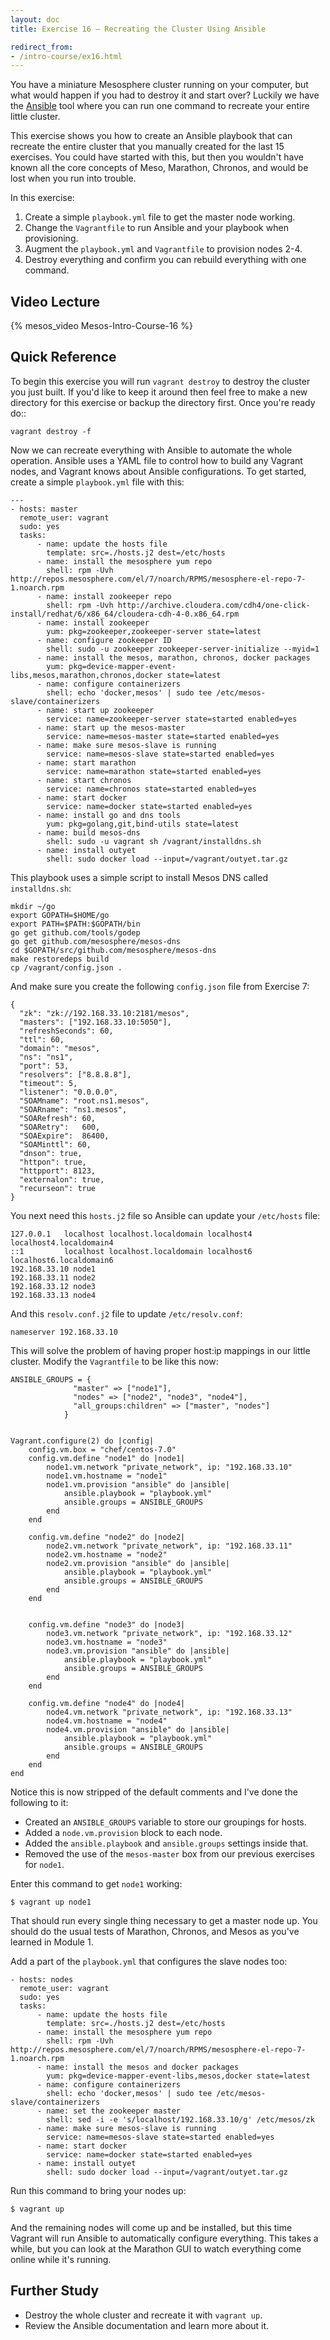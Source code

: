 ```yaml
---
layout: doc
title: Exercise 16 – Recreating the Cluster Using Ansible

redirect_from:
- /intro-course/ex16.html
---
```


You have a miniature Mesosphere cluster running on your computer, but what would happen if you had to destroy it and start over?  Luckily we have the [Ansible](http://www.ansible.com/home) tool where you can run one command to recreate your entire little cluster.

This exercise shows you how to create an Ansible playbook that can recreate the entire cluster
that you manually created for the last 15 exercises.  You could have started with this, but then you wouldn't
have known all the core concepts of Meso, Marathon, Chronos, and would be lost when you run into
trouble.

In this exercise:

1. Create a simple ``playbook.yml`` file to get the master node working.
2. Change the ``Vagrantfile`` to run Ansible and your playbook when provisioning.
3. Augment the ``playbook.yml`` and ``Vagrantfile`` to provision nodes 2-4.
4. Destroy everything and confirm you can rebuild everything with one command.

Video Lecture
-------------

{% mesos_video Mesos-Intro-Course-16 %}


Quick Reference
---------------

To begin this exercise you will run ``vagrant destroy`` to destroy the cluster you just built.  If you'd like to keep it around then feel free to make a  new directory for this exercise or backup the directory first.  Once you're ready do::

    vagrant destroy -f

Now we can recreate everything with Ansible to automate the whole operation.  Ansible uses a YAML file to control how to build any Vagrant nodes, and Vagrant knows about Ansible configurations.  To get started, create a simple ``playbook.yml`` file with this:

```
---
- hosts: master
  remote_user: vagrant
  sudo: yes
  tasks:
      - name: update the hosts file
        template: src=./hosts.j2 dest=/etc/hosts
      - name: install the mesosphere yum repo
        shell: rpm -Uvh http://repos.mesosphere.com/el/7/noarch/RPMS/mesosphere-el-repo-7-1.noarch.rpm
      - name: install zookeeper repo
        shell: rpm -Uvh http://archive.cloudera.com/cdh4/one-click-install/redhat/6/x86_64/cloudera-cdh-4-0.x86_64.rpm
      - name: install zookeeper
        yum: pkg=zookeeper,zookeeper-server state=latest
      - name: configure zookeeper ID
        shell: sudo -u zookeeper zookeeper-server-initialize --myid=1
      - name: install the mesos, marathon, chronos, docker packages
        yum: pkg=device-mapper-event-libs,mesos,marathon,chronos,docker state=latest
      - name: configure containerizers
        shell: echo 'docker,mesos' | sudo tee /etc/mesos-slave/containerizers
      - name: start up zookeeper
        service: name=zookeeper-server state=started enabled=yes
      - name: start up the mesos-master
        service: name=mesos-master state=started enabled=yes
      - name: make sure mesos-slave is running
        service: name=mesos-slave state=started enabled=yes
      - name: start marathon
        service: name=marathon state=started enabled=yes
      - name: start chronos
        service: name=chronos state=started enabled=yes
      - name: start docker
        service: name=docker state=started enabled=yes
      - name: install go and dns tools
        yum: pkg=golang,git,bind-utils state=latest
      - name: build mesos-dns
        shell: sudo -u vagrant sh /vagrant/installdns.sh
      - name: install outyet
        shell: sudo docker load --input=/vagrant/outyet.tar.gz
```

This playbook uses a simple script to install Mesos DNS called ``installdns.sh``:

```
mkdir ~/go
export GOPATH=$HOME/go
export PATH=$PATH:$GOPATH/bin
go get github.com/tools/godep
go get github.com/mesosphere/mesos-dns
cd $GOPATH/src/github.com/mesosphere/mesos-dns
make restoredeps build
cp /vagrant/config.json .
```

And make sure you create the following ``config.json`` file from Exercise 7:

```
{
  "zk": "zk://192.168.33.10:2181/mesos",
  "masters": ["192.168.33.10:5050"],
  "refreshSeconds": 60,
  "ttl": 60,
  "domain": "mesos",
  "ns": "ns1",
  "port": 53,
  "resolvers": ["8.8.8.8"],
  "timeout": 5,
  "listener": "0.0.0.0",
  "SOAMname": "root.ns1.mesos",
  "SOARname": "ns1.mesos",
  "SOARefresh": 60,
  "SOARetry":   600,
  "SOAExpire":  86400,
  "SOAMinttl": 60,
  "dnson": true,
  "httpon": true,
  "httpport": 8123,
  "externalon": true,
  "recurseon": true
}
```

You next need this ``hosts.j2`` file so Ansible can update your ``/etc/hosts`` file:

```
127.0.0.1   localhost localhost.localdomain localhost4 localhost4.localdomain4
::1         localhost localhost.localdomain localhost6 localhost6.localdomain6
192.168.33.10 node1
192.168.33.11 node2
192.168.33.12 node3
192.168.33.13 node4
```

And this ``resolv.conf.j2`` file to update ``/etc/resolv.conf``:

```
nameserver 192.168.33.10
```

This will solve the problem of having proper host:ip mappings in our little cluster.
Modify the ``Vagrantfile`` to be like this now:

```
ANSIBLE_GROUPS = {
              "master" => ["node1"],
              "nodes" => ["node2", "node3", "node4"],
              "all_groups:children" => ["master", "nodes"]
            }


Vagrant.configure(2) do |config|
    config.vm.box = "chef/centos-7.0"
    config.vm.define "node1" do |node1|
        node1.vm.network "private_network", ip: "192.168.33.10"
        node1.vm.hostname = "node1"
        node1.vm.provision "ansible" do |ansible|
            ansible.playbook = "playbook.yml"
            ansible.groups = ANSIBLE_GROUPS
        end
    end

    config.vm.define "node2" do |node2|
        node2.vm.network "private_network", ip: "192.168.33.11"
        node2.vm.hostname = "node2"
        node2.vm.provision "ansible" do |ansible|
            ansible.playbook = "playbook.yml"
            ansible.groups = ANSIBLE_GROUPS
        end
    end


    config.vm.define "node3" do |node3|
        node3.vm.network "private_network", ip: "192.168.33.12"
        node3.vm.hostname = "node3"
        node3.vm.provision "ansible" do |ansible|
            ansible.playbook = "playbook.yml"
            ansible.groups = ANSIBLE_GROUPS
        end
    end

    config.vm.define "node4" do |node4|
        node4.vm.network "private_network", ip: "192.168.33.13"
        node4.vm.hostname = "node4"
        node4.vm.provision "ansible" do |ansible|
            ansible.playbook = "playbook.yml"
            ansible.groups = ANSIBLE_GROUPS
        end
    end
end
```

Notice this is now stripped of the default comments and I've done the following to it:

* Created an ``ANSIBLE_GROUPS`` variable to store our groupings for hosts.
* Added a ``node.vm.provision`` block to each node.
* Added the ``ansible.playbook`` and ``ansible.groups`` settings inside that.
* Removed the use of the ``mesos-master`` box from our previous exercises for ``node1``.

Enter this command to get ``node1`` working:

```
$ vagrant up node1
```

That should run every single thing necessary to get a master node up.  You should do the
usual tests of Marathon, Chronos, and Mesos as you've learned in Module 1.

Add a part of the ``playbook.yml`` that configures the slave nodes
too:

```
- hosts: nodes
  remote_user: vagrant
  sudo: yes
  tasks:
      - name: update the hosts file
        template: src=./hosts.j2 dest=/etc/hosts
      - name: install the mesosphere yum repo
        shell: rpm -Uvh http://repos.mesosphere.com/el/7/noarch/RPMS/mesosphere-el-repo-7-1.noarch.rpm
      - name: install the mesos and docker packages
        yum: pkg=device-mapper-event-libs,mesos,docker state=latest
      - name: configure containerizers
        shell: echo 'docker,mesos' | sudo tee /etc/mesos-slave/containerizers
      - name: set the zookeeper master
        shell: sed -i -e 's/localhost/192.168.33.10/g' /etc/mesos/zk
      - name: make sure mesos-slave is running
        service: name=mesos-slave state=started enabled=yes
      - name: start docker
        service: name=docker state=started enabled=yes
      - name: install outyet
        shell: sudo docker load --input=/vagrant/outyet.tar.gz
```

Run this command to bring your nodes up:

```
$ vagrant up
```

And the remaining nodes will come up and be installed, but this time Vagrant will run Ansible to automatically configure everything.  This takes a while, but you can look at the Marathon GUI to watch everything come online while it's running.


Further Study
-------------

* Destroy the whole cluster and recreate it with ``vagrant up``.
* Review the Ansible documentation and learn more about it.



